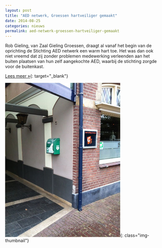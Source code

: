 ```yaml
---
layout: post
title: "AED netwerk, Groessen hartveiliger gemaakt"
date: 2014-08-25
categories: nieuws
permalink: aed-netwerk-groessen-hartveiliger-gemaakt
---
```

Rob Gieling, van Zaal Gieling Groessen, draagt al vanaf het begin van de oprichting de Stichting AED netwerk een warm hart toe. Het was dan ook niet vreemd dat zij zonder problemen medewerking verleenden aan het buiten plaatsen van hun zelf aangekochte AED, waarbij de stichting zorgde voor de buitenkast.

[Lees meer »](http://www.duiven.nl/actueel/nieuws/aed-netwerk-groessen-hartveiliger-gemaakt){: target="_blank"}

![foto van AED bij voordeur Zaal Gieling Groessen](/assets/img/20140815-aed-gieling-groessen.jpg "AED netwerk, Groessen hartveiliger gemaakt"){: class="img-thumbnail"}